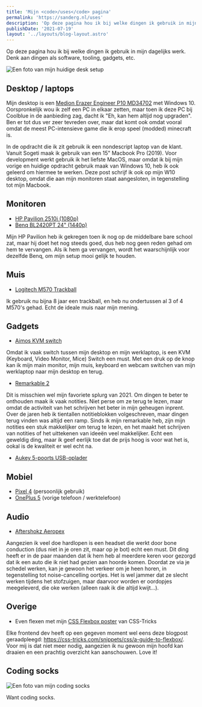 ```yaml
---
title: 'Mijn <code>/uses</code> pagina'
permalink: 'https://sanderg.nl/uses'
description: 'Op deze pagina hou ik bij welke dingen ik gebruik in mijn dagelijks werk. Denk aan dingen als software, tooling, gadgets, etc.'
publishDate: '2021-07-19'
layout: '../layouts/blog-layout.astro'
---
```


Op deze pagina hou ik bij welke dingen ik gebruik in mijn dagelijks werk. Denk aan dingen als software, tooling, gadgets, etc.

![Een foto van mijn huidige desk setup](https://res.cloudinary.com/sandergnl/image/upload/c_scale,f_auto,w_1024/v1626701507/Desk-Setup_rfhu89.jpg)

## Desktop / laptops

Mijn desktop is een [Medion Erazer Engineer P10 MD34702](https://www.coolblue.nl/product/871184/medion-erazer-engineer-p10-md34702.html) met Windows 10. Oorspronkelijk wou ik zelf een PC in elkaar zetten, maar toen ik deze PC bij Coolblue in de aanbieding zag, dacht ik "Eh, kan hem altijd nog upgraden". Ben er tot dus ver zeer tevreden over, maar dat komt ook omdat vooral omdat de meest PC-intensieve game die ik erop speel (modded) minecraft is.

In de opdracht die ik zit gebruik ik een nondescript laptop van de klant. Vanuit Sogeti maak ik gebruik van een 15" Macbook Pro (2019). Voor development werkt gebruik ik het liefste MacOS, maar omdat ik bij mijn vorige en huidige opdracht gebruik maak van Windows 10, heb ik ook geleerd om hiermee te werken. Deze post schrijf ik ook op mijn W10 desktop, omdat die aan mijn monitoren staat aangesloten, in tegenstelling tot mijn Macbook.

## Monitoren

- [HP Pavilion 2510i (1080p)](https://support.hp.com/nl-nl/document/c02726956)
- [Benq BL2420PT 24" (1440p)](https://www.bol.com/nl/nl/p/benq-bl2420pt-qhd-ips-monitor-24-inch/9200000043452510)

Mijn HP Pavilion heb ik gekregen toen ik nog op de middelbare bare school zat, maar hij doet het nog steeds goed, dus heb nog geen reden gehad om hem te vervangen. Als ik hem ga vervangen, wordt het waarschijnlijk voor dezelfde Benq, om mijn setup mooi gelijk te houden.

## Muis

- [Logitech M570 Trackball](https://www.bol.com/nl/nl/p/logitech-m570-draadloze-trackball-muis/1003004011108923/)

Ik gebruik nu bijna 8 jaar een trackball, en heb nu ondertussen al 3 of 4 M570's gehad. Echt de ideale muis naar mijn mening.

## Gadgets

- [Aimos KVM switch](https://www.banggood.com/AIMOS-USB-HDMI-Switch-Box-Video-Switch-Display-4K-Splitter-KVM-Switch-for-2-PCs-Share-Switcher-Keyboard-Mouse-Printer-Plug-and-Play-p-1689208.html)

Omdat ik vaak switch tussen mijn desktop en mijn werklaptop, is een KVM (Keyboard, Video Monitor, Mice) Switch een must. Met een druk op de knop kan ik mijn main monitor, mijn muis, keyboard en webcam switchen van mijn werklaptop naar mijn desktop en terug.

- [Remarkable 2](https://remarkable.com/)

Dit is misschien wel mijn favoriete splurg van 2021. Om dingen te beter te onthouden maak ik vaak notities. Niet perse om ze terug te lezen, maar omdat de activiteit van het schrijven het beter in mijn geheugen inprent. Over de jaren heb ik tientallen notitieblokken volgeschreven, maar dingen terug vinden was altijd een ramp. Sinds ik mijn remarkable heb, zijn mijn notities een stuk makkelijker om terug te lezen, en het maakt het schrijven van notities of het uittekenen van ideeën veel makkelijker. Echt een geweldig ding, maar ik geef eerlijk toe dat de prijs hoog is voor wat het is, ookal is de kwaliteit er wel echt na.

- [Aukey 5-poorts USB-oplader](https://www.bol.com/nl/nl/p/aukey-pa-u33-5-poorts-50w-10a-usb-oplader-voor-iphone-android-smartphone-tablet-bluetooth-luidspreker-enz-zwart/9200000131043733/)

## Mobiel

- [Pixel 4](https://www.amazon.com/Pixel-Clearly-White-64GB-Unlocked/dp/B07YMM3P8V) (persoonlijk gebruik)
- [OnePlus 5](https://www.oneplus.com/nl/support/spec/oneplus-5) (vorige telefoon / werktelefoon)

## Audio

- [Aftershokz Aeropex](https://www.bol.com/nl/nl/p/aftershokz-aeropex-bone-conduction-oordopjes-met-bluetooth-zwart/9200000113337451/)

Aangezien ik veel doe hardlopen is een headset die werkt door bone conduction (dus niet in je oren zit, maar op je bot) echt een must. Dit ding heeft er in de paar maanden dat ik hem heb al meerdere keren voor gezorgd dat ik een auto die ik niet had gezien aan hoorde komen. Doordat ze via je schedel werken, kan je gewoon het verkeer om je heen horen, in tegenstelling tot noise-cancelling oortjes. Het is wel jammer dat ze slecht werken tijdens het stofzuigen, maar daarvoor worden er oordopjes meegeleverd, die oke werken (alleen raak ik die altijd kwijt...).

## Overige

- Even flexen met mijn [CSS Flexbox poster](https://css-tricks.com/product/css-flexbox-poster/) van CSS-Tricks

Elke frontend dev heeft op een gegeven moment wel eens deze blogpost geraadpleegd: https://css-tricks.com/snippets/css/a-guide-to-flexbox/. Voor mij is dat niet meer nodig, aangezien ik nu gewoon mijn hoofd kan draaien en een prachtig overzicht kan aanschouwen. Love it!

## Coding socks

![Een foto van mijn coding socks](https://res.cloudinary.com/sandergnl/image/upload/c_scale,f_auto,w_1024/v1626701509/Coding-Socks_at3bti.jpg)

Want coding socks.
